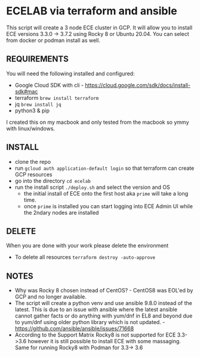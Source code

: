 # ECELAB via terraform and ansible

This script will create a 3 node ECE cluster in GCP.  It will allow you to install ECE versions 3.3.0 -> 3.7.2 using Rocky 8 or Ubuntu 20.04.  You can select from docker or podman install as well.

## REQUIREMENTS

You will need the following installed and configured:
- Google Cloud SDK with cli - https://cloud.google.com/sdk/docs/install-sdk#mac
- terraform `brew install terraform`
- jq `brew install jq`
- python3 & pip

I created this on my macbook and only tested from the macbook so ymmy with linux/windows.

## INSTALL

- clone the repo
- run `gcloud auth application-default login` so that terraform can create GCP resources
- go into the directory `cd ecelab`
- run the install script `./deploy.sh` and select the version and OS
  - the initial install of ECE onto the first host aka `prime` will take a long time.
  - once `prime` is installed you can start logging into ECE Admin UI while the 2ndary nodes are installed

## DELETE

When you are done with your work please delete the environment
- To delete all resources `terraform destroy -auto-approve`


## NOTES

- Why was Rocky 8 chosen instead of CentOS? - CentOS8 was EOL'ed by GCP and no longer available.
- The script will create a python venv and use ansible 9.8.0 instead of the latest.  This is due to an issue with ansible where the latest ansible cannot gather facts or do anything with yum/dnf in EL8 and beyond due to yum/dnf using older python library which is not updated. - https://github.com/ansible/ansible/issues/71668
- According to the Support Matrix Rocky8 is not supported for ECE 3.3->3.6 however it is still possible to install ECE with some massaging.  Same for running Rocky8 with Podman for 3.3-> 3.6



